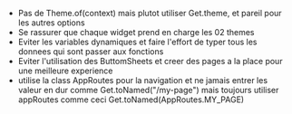 - Pas de Theme.of(context) mais plutot utiliser Get.theme, et pareil pour les autres options
- Se rassurer que chaque widget prend en charge les 02 themes
- Eviter les variables dynamiques et faire l'effort de typer tous les donnees qui sont passer aux fonctions
- Eviter l'utilisation des ButtomSheets et creer des pages a la place pour une meilleure experience
- utilise la class AppRoutes pour la navigation et ne jamais entrer les valeur en dur comme Get.toNamed("/my-page") mais toujours utiliser appRoutes comme ceci Get.toNamed(AppRoutes.MY_PAGE)